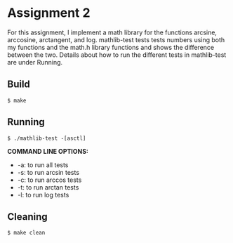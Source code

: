 # Assignment 2

For this assignment, I implement a math library for the functions arcsine, arccosine, arctangent, and log. mathlib-test tests tests numbers using both my functions and the math.h library functions and shows the difference between the two. Details about how to run the different tests in mathlib-test are under Running.

## Build

	$ make

## Running

	$ ./mathlib-test -[asctl]

 **COMMAND LINE OPTIONS:**
 - -a: to run all tests
 - -s: to run arcsin tests
 - -c: to run arccos tests
 - -t: to run arctan tests
 - -l: to run log tests

## Cleaning

	$ make clean
